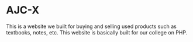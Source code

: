 # AJC-X
This is a website we built for buying and selling used products such as textbooks, notes, etc.
This website is basically built for our college on PHP.
